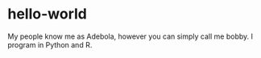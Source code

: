 # hello-world
My people know me as Adebola, however you can simply call me bobby.
I program in Python and R.
